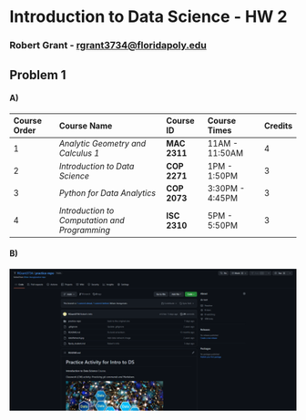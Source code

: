 # Introduction to Data Science - HW 2
### Robert Grant - rgrant3734@floridapoly.edu
## Problem 1
#### A)
| Course Order | Course Name | Course ID | Course Times | Credits |
|:-------------|:------------|:-------------|:-------------|:-------------|
| 1 | _Analytic Geometry and Calculus 1_ | **MAC 2311** | 11AM - 11:50AM | 4 |
| 2 | _Introduction to Data Science_ | **COP 2271** | 1PM - 1:50PM | 3 |
| 3 | _Python for Data Analytics_ | **COP 2073** | 3:30PM - 4:45PM | 3 |
| 4 | _Introduction to Computation and Programming_ | **ISC 2310** | 5PM - 5:50PM | 3 |

#### B)
![HW 01 Image](https://github.com/RGrant3734/Using-Markdown-9-7-2022/blob/main/DS%20HW%202%20image.png)
